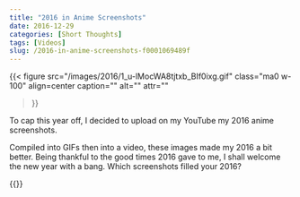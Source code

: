 ```yaml
---
title: "2016 in Anime Screenshots"
date: 2016-12-29
categories: [Short Thoughts]
tags: [Videos]
slug: /2016-in-anime-screenshots-f0001069489f
---
```


{{< figure
  src="/images/2016/1_u-lMocWA8tjtxb_BIf0ixg.gif"
  class="ma0 w-100"
  align=center
  caption=""
  alt=""
  attr=""
>}}

To cap this year off, I decided to upload on my YouTube my 2016 anime screenshots. 

Compiled into GIFs then into a video, these images made my 2016 a bit better. Being thankful to the good times 2016 gave to me, I shall welcome the new year with a bang. Which screenshots filled your 2016?

{{<youtube _iHIwgSPstc>}}
